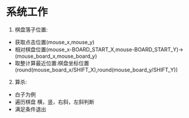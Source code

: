 # 系统工作
1. 棋盘落子位置:
 * 获取点击位置(mouse_x,mouse_y)
 * 相对棋盘位置(mouse_x-BOARD_START_X,mouse-BOARD_START_Y)->(mouse_board_x,mouse_board_y)
 * 取整计算最近位置:棋盘坐标位置(round(mouse_board_x/SHIFT_X),round(mouse_board_y/SHIFT_Y))
2. 算杀:
 * 白子为例
 * 遍历棋盘 横，竖，右斜，左斜判断
 * 满足条件退出